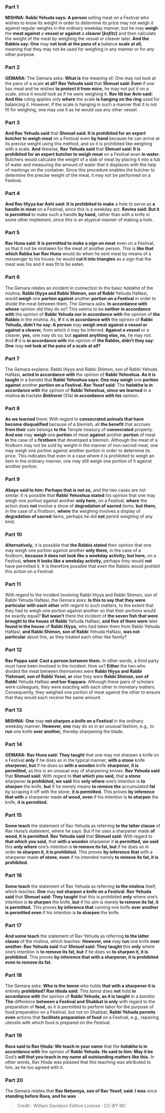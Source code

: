 
### Part 1
<strong>MISHNA:</strong> <b>Rabbi Yehuda says: A person</b> selling meat on a Festival who wishes to know its weight in order to determine its price may not weigh it against regular weights in the ordinary weekday manner, but he may <b>weigh</b> the <b>meat against</b> a <b>vessel or against</b> a <b>cleaver [<i>kofitz</i>]</b> and then calculate the weight of the meat by weighing the vessel or cleaver later. <b>And the Rabbis say: One</b> may <b>not look at the pans of a</b> balance <b>scale at all,</b> meaning that they may not be used for weighing in any manner or for any other purpose.

### Part 2
<strong>GEMARA:</strong> The Gemara asks: <b>What is</b> the meaning of: One may not look at the pans of a scale <b>at all? Rav Yehuda said</b> that <b>Shmuel said: Even</b> if one has meat and he wishes <b>to protect it from mice,</b> he may not put it on a scale, since it would look as if he were weighing it. <b>Rav Idi bar Avin said: And this</b> ruling applies only <b>where</b> the scale <b>is hanging on the ring</b> used for balancing it. However, if the scale is hanging in such a manner that it is not fit for weighing, one may use it as he would use any other vessel.

### Part 3
<b>And Rav Yehuda said</b> that <b>Shmuel said: It is prohibited for an expert butcher to weigh meat</b> on a Festival even <b>by hand</b> because he can arrive at its precise weight using this method, and so it is prohibited like weighing with a scale. <b>And</b> likewise, <b>Rav Yehuda said</b> that <b>Shmuel said: It is prohibited for an expert butcher to weigh meat</b> on a Festival even <b>in water.</b> Butchers would calculate the weight of a slab of meat by placing it into a tub of water and measuring the amount of water that it displaces with the help of markings on the container. Since this procedure enables the butcher to determine the precise weight of the meat, it may not be performed on a Festival.

### Part 4
<b>And Rav Ḥiyya bar Ashi said: It is prohibited to make</b> a hole to serve as <b>a handle in meat</b> on a Festival, since this is a weekday act. <b>Ravina said: But it is permitted</b> to make such a handle <b>by hand,</b> rather than with a knife or some other implement, since this is an atypical manner of making a hole.

### Part 5
<b>Rav Huna said: It is permitted to make a sign on meat</b> even on a Festival, so that it not be mistaken for the meat of another person. This is <b>like that which Rabba bar Rav Huna</b> would do when he sent meat by means of a messenger to his house; he would <b>cut it into triangles</b> as a sign that the meat was his and it was fit to be eaten.

### Part 6
The Gemara relates an incident in connection to the basic <i>halakha</i> of the mishna: <b>Rabbi Ḥiyya and Rabbi Shimon, son of Rabbi</b> Yehuda HaNasi, would <b>weigh</b> one <b>portion against</b> another <b>portion on a Festival</b> in order to divide the meat between them. The Gemara asks: <b>In accordance with whose</b> opinion did they do so? This seems to be <b>neither in accordance with</b> the opinion of <b>Rabbi Yehuda nor in accordance with</b> the opinion of <b>the Rabbis</b> in the mishna. As, <b>if</b> it is <b>in accordance with</b> the opinion of <b>Rabbi Yehuda, didn’t he say: A person</b> may <b>weigh meat against a vessel or against a cleaver,</b> from which it may be inferred: <b>Against a vessel</b> or a cleaver, <b>yes,</b> one may do so; but <b>against anything else, no,</b> he may not. And <b>if</b> it is <b>in accordance with</b> the opinion of <b>the Rabbis, didn’t they say: One</b> may <b>not look at the pans of a scale at all?</b>

### Part 7
The Gemara explains: Rabbi Ḥiyya and Rabbi Shimon, son of Rabbi Yehuda HaNasi, <b>acted in accordance with</b> the opinion of <b>Rabbi Yehoshua. As it is taught</b> in a <i>baraita</i> that <b>Rabbi Yehoshua says: One may weigh</b> one <b>portion against</b> another <b>portion on a Festival. Rav Yosef said:</b> The <b><i>halakha</i> is in accordance with</b> the opinion of <b>Rabbi Yehoshua, since we learned</b> in a mishna <b>in</b> tractate <b><i>Bekhorot</i></b> (31a) <b>in accordance with his</b> opinion.

### Part 8
<b>As we learned</b> there: With regard to <b>consecrated animals that have become disqualified</b> because of a blemish, all <b>the benefit</b> that accrues <b>from their</b> sale belongs <b>to the</b> Temple treasury of <b>consecrated</b> property. <b>And one</b> may <b>weigh</b> one <b>portion</b> of meat <b>against</b> another <b>portion</b> of meat <b>in</b> the case of a <b>firstborn</b> that developed a blemish. Although the meat of a firstborn may not be sold by weight in the manner of non-sacred meat, one may weigh one portion against another portion in order to determine its price. This indicates that even in a case where it is prohibited to weigh an item in the ordinary manner, one may still weigh one portion of it against another portion.

### Part 9
<b>Abaye said to him: Perhaps that is not so,</b> and the two cases are not similar. It is possible that <b>Rabbi Yehoshua stated</b> his opinion that one may weigh one portion against another <b>only here,</b> on a Festival, <b>where</b> the action does <b>not</b> involve a show of <b>degradation of sacred</b> items; <b>but there,</b> in the case of a firstborn, <b>where</b> the weighing involves a display of <b>degradation of sacred</b> items, perhaps he did <b>not</b> permit weighing of any kind.

### Part 10
<b>Alternatively,</b> it is possible that <b>the Rabbis stated</b> their opinion that one may weigh one portion against another <b>only there,</b> in the case of a firstborn, <b>because it does not look like a weekday activity; but here,</b> on a Festival, <b>where it looks like a weekday activity,</b> perhaps they would <b>not</b> have permitted it. It is therefore possible that even the Rabbis would prohibit this action on a Festival.

### Part 11
With regard to the incident involving Rabbi Ḥiyya and Rabbi Shimon, son of Rabbi Yehuda HaNasi, the Gemara asks: <b>Is this to say that they were particular with each other</b> with regard to such matters, to the extent that they had to weigh one portion against another so that their portions would be exactly equal? <b>But wasn’t</b> there the incident of <b>the seven fish that were brought to the house of Rabbi</b> Yehuda HaNasi, <b>and five of them were</b> later <b>found in the house</b> of <b>Rabbi Ḥiyya,</b> who had taken them from Rabbi Yehuda HaNasi; <b>and Rabbi Shimon, son of Rabbi</b> Yehuda HaNasi, <b>was not particular</b> about this, as they treated each other like family?

### Part 12
<b>Rav Pappa said: Cast a person between them.</b> In other words, a third party must have been involved in the incident. How so? <b>Either</b> the two who divided the meat between themselves were <b>Rabbi Ḥiyya and Rabbi Yishmael, son of Rabbi Yosei, or</b> else they were <b>Rabbi Shimon, son of Rabbi</b> Yehuda HaNasi <b>and bar Kappara.</b> Although these pairs of scholars were colleagues, they were exacting with each other in monetary matters. Consequently, they weighed one portion of meat against the other to ensure that they would each receive the same amount.

### Part 13
<strong>MISHNA:</strong> <b>One</b> may <b>not sharpen a knife on a Festival</b> in the ordinary weekday manner. <b>However, one</b> may do so in an unusual fashion, e.g., to <b>run</b> one knife <b>over another,</b> thereby sharpening the blade.

### Part 14
<strong>GEMARA:</strong> <b>Rav Huna said: They taught</b> that one may not sharpen a knife on a Festival <b>only</b> if he does so in the typical manner, <b>with a stone</b> knife <b>sharpener, but</b> if he does so <b>with a wooden</b> knife <b>sharpener, it is permitted,</b> as this is an unusual way of sharpening knives. <b>Rav Yehuda said</b> that <b>Shmuel said:</b> With regard to <b>that which you said,</b> that <b>a stone</b> sharpener <b>is prohibited, we said</b> this <b>only where</b> one’s intention is <b>to sharpen</b> the knife, <b>but</b> if he merely means <b>to remove the</b> accumulated <b>fat</b> by scraping it off with the stone, <b>it is permitted.</b> This proves <b>by inference that with</b> a sharpener made <b>of wood, even</b> if his intention is <b>to sharpen</b> the knife, <b>it is permitted.</b>

### Part 15
<b>Some teach</b> the statement of Rav Yehuda as referring <b>to the latter clause</b> of Rav Huna’s statement, where he says: But if he uses a sharpener made <b>of wood, it is permitted. Rav Yehuda said</b> that <b>Shmuel said:</b> With regard to <b>that which you said,</b> that <b>with a wooden</b> sharpener it <b>is permitted, we said</b> this <b>only where</b> one’s intention is <b>to remove its fat, but</b> if he does so in order <b>to sharpen it, it is prohibited.</b> This proves <b>by inference that</b> with a sharpener made <b>of stone, even</b> if he intended merely <b>to remove its fat, it is prohibited.</b>

### Part 16
<b>Some teach</b> the statement of Rav Yehuda as referring <b>to the mishna</b> itself, which teaches: <b>One</b> may <b>not sharpen a knife on a Festival. Rav Yehuda said</b> that <b>Shmuel said: They taught</b> that this is prohibited <b>only</b> where one’s intention is <b>to sharpen</b> the knife, <b>but</b> if his aim is merely <b>to remove its fat, it is permitted.</b> This proves <b>by inference that</b> running one knife <b>over another is permitted even</b> if his intention is <b>to sharpen</b> the knife.

### Part 17
<b>And some teach</b> the statement of Rav Yehuda as referring <b>to the latter clause</b> of the mishna, which teaches: <b>However, one</b> may <b>run</b> one knife <b>over another. Rav Yehuda said</b> that <b>Shmuel said: They taught</b> this <b>only</b> where one’s intention is <b>to remove its fat, but</b> if he does so <b>to sharpen it, it is prohibited.</b> This proves <b>by inference that with a sharpener, it is prohibited even to remove its fat.</b>

### Part 18
The Gemara asks: <b>Who is the <i>tanna</i></b> who holds <b>that with a sharpener it is</b> entirely <b>prohibited? Rav Ḥisda said:</b> This <i>tanna</i> does <b>not</b> hold <b>in accordance with</b> the opinion of <b>Rabbi Yehuda, as it is taught</b> in a <i>baraita</i>: <b>The</b> difference <b>between a Festival and Shabbat is only</b> with regard to the preparation of <b>food,</b> as it is permitted to perform labor for the purpose of food preparation on a Festival, but not on Shabbat; <b>Rabbi Yehuda permits even</b> actions that <b>facilitate preparation of food</b> on a Festival, e.g., repairing utensils with which food is prepared on the Festival.

### Part 19
<b>Rava said to Rav Ḥisda: We teach in your name</b> that the <b><i>halakha</i> is in accordance with</b> the opinion of <b>Rabbi Yehuda. He said to him: May it be</b> God’s <b>will that you teach in my name all outstanding matters like this.</b> In other words, Rav Ḥisda was pleased that this teaching was attributed to him, as he too agreed with it.

### Part 20
The Gemara relates that <b>Rav Neḥemya, son of Rav Yosef, said: I was</b> once <b>standing before Rava, and he was</b>

>Credit : William Davidson Edition
>License : CC-BY-NC